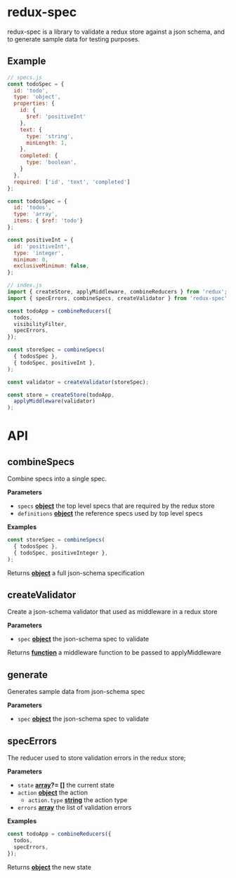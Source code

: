 # redux-spec

redux-spec is a library to validate a redux store against a json schema, and to generate sample data for testing purposes.

## Example

```JavaScript
// specs.js
const todoSpec = {
  id: 'todo',
  type: 'object',
  properties: {
    id: {
      $ref: 'positiveInt'
    },
    text: {
      type: 'string',
      minLength: 1,
    },
    completed: {
      type: 'boolean',
    }
  },
  required: ['id', 'text', 'completed']
};

const todosSpec = {
  id: 'todos',
  type: 'array',
  items: { $ref: 'todo'}
};

const positiveInt = {
  id: 'positiveInt',
  type: 'integer',
  minimum: 0,
  exclusiveMinimum: false,
};
```

```javascript
// index.js
import { createStore, applyMiddleware, combineReducers } from 'redux';
import { specErrors, combineSpecs, createValidator } from 'redux-spec';

const todoApp = combineReducers({
  todos,
  visibilityFilter,
  specErrors,
});

const storeSpec = combineSpecs(
  { todosSpec },
  { todoSpec, positiveInt },
);

const validator = createValidator(storeSpec);

const store = createStore(todoApp,
  applyMiddleware(validator)
);
```
# API

<!-- Generated by documentation.js. Update this documentation by updating the source code. -->

## combineSpecs

Combine specs into a single spec.

**Parameters**

-   `specs` **[object](https://developer.mozilla.org/en-US/docs/Web/JavaScript/Reference/Global_Objects/Object)** the top level specs that are required by the redux store
-   `definitions` **[object](https://developer.mozilla.org/en-US/docs/Web/JavaScript/Reference/Global_Objects/Object)** the reference specs used by top level specs

**Examples**

```javascript
const storeSpec = combineSpecs(
  { todosSpec },
  { todoSpec, positiveInteger },
);
```

Returns **[object](https://developer.mozilla.org/en-US/docs/Web/JavaScript/Reference/Global_Objects/Object)** a full json-schema specification

## createValidator

Create a json-schema validator that used as middleware in a redux store

**Parameters**

-   `spec` **[object](https://developer.mozilla.org/en-US/docs/Web/JavaScript/Reference/Global_Objects/Object)** the json-schema spec to validate

Returns **[function](https://developer.mozilla.org/en-US/docs/Web/JavaScript/Reference/Statements/function)** a middleware function to be passed to applyMiddleware

## generate

Generates sample data from json-schema spec

**Parameters**

-   `spec` **[object](https://developer.mozilla.org/en-US/docs/Web/JavaScript/Reference/Global_Objects/Object)** the json-schema spec to validate

## specErrors

The reducer used to store validation errors in the redux store;

**Parameters**

-   `state` **[array](https://developer.mozilla.org/en-US/docs/Web/JavaScript/Reference/Global_Objects/Array)?= \[]** the current state
-   `action` **[object](https://developer.mozilla.org/en-US/docs/Web/JavaScript/Reference/Global_Objects/Object)** the action
    -   `action.type` **[string](https://developer.mozilla.org/en-US/docs/Web/JavaScript/Reference/Global_Objects/String)** the action type
-   `errors` **[array](https://developer.mozilla.org/en-US/docs/Web/JavaScript/Reference/Global_Objects/Array)** the list of validation errors

**Examples**

```javascript
const todoApp = combineReducers({
  todos,
  specErrors,
});
```

Returns **[object](https://developer.mozilla.org/en-US/docs/Web/JavaScript/Reference/Global_Objects/Object)** the new state
